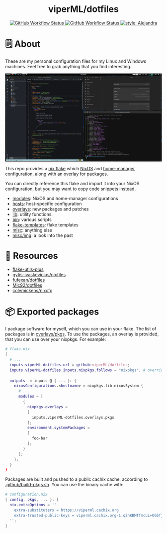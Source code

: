 <h1 align="center">viperML/dotfiles</h1>


<p align="center">
  <a href="https://github.com/viperML/dotfiles/actions/workflows/flake-check.yaml">
    <img alt="GitHub Workflow Status" src="https://img.shields.io/github/workflow/status/viperML/dotfiles/Flake%20check?label=flake%20check">
  </a>
  <a href="https://github.com/viperML/dotfiles/actions/workflows/flake-cache.yaml">
    <img alt="GitHub Workflow Status" src="https://img.shields.io/github/workflow/status/viperML/dotfiles/Flake%20check?label=cachix">
  </a>
  <a
    href="https://github.com/kamadorueda/alejandra"
  >
  <img
    alt="style: Alejandra"
    src="https://img.shields.io/badge/code%20style-Alejandra-green.svg"
  >
  </a>
</p>

# 🗒 About

These are my personal configuration files for my Linux and Windows machines. Feel free to grab anything that you find interesting.

<div align="center">
  <div style="display: flex; align-items: flex-start;">
    <img alt="Desktop screenshot" src="./misc/img/20220222.png" width="100%"/>
  </div>
</div>


This repo provides a [nix flake](https://nixos.wiki/wiki/Flakes) which [NixOS](https://nixos.wiki/wiki/NixOS) and [home-manager](https://github.com/nix-community/home-manager) configuration, along with an overlay for packages.

You can directly reference this flake and import it into your NixOS configuration, but you may want to copy code snippets instead.

- [modules](modules): NixOS and home-manager configurations
- [hosts](hosts): host-specific configuration
- [overlays](overlays): new packages and patches
- [lib](lib): utility functions.
- [bin](bin): various scripts
- [flake-templates](flake-templates): flake templates
- [misc](misc): anything else
- [misc/img](misc/img): a look into the past


# 💾 Resources

- [flake-utils-plus](https://github.com/gytis-ivaskevicius/flake-utils-plus)
- [gytis-ivaskevicius/nixfiles](https://github.com/gytis-ivaskevicius/nixfiles)
- [fufexan/dotfiles](https://github.com/fufexan/dotfiles)
- [Mic92/dotfiles](https://github.com/Mic92/dotfiles)
- [colemickens/nixcfg](https://github.com/colemickens/nixcfg)


# 📦 Exported packages

I package software for myself, which you can use in your flake. The list of packages is in [overlays/pkgs](./overlays/pkgs).
To use the packages, an overlay is provided, that you can use over your nixpkgs. For example:

```nix
# flake.nix
{
  # ...
  inputs.viperML-dotfiles.url = github:viperML/dotfiles;
  inputs.viperML-dotfiles.inputs.nixpkgs.follows = "nixpkgs"; # override my nixpkgs lock

  outputs  = inputs @ { ... }: {
    nixosConfigurations.<hostname> = nixpkgs.lib.nixosSystem {
      # ...
      modules = [
        {
          nixpkgs.overlays =
          [
            inputs.viperML-dotfiles.overlays.pkgs
          ];
          environment.systemPackages =
          [
            foo-bar
          ];
        }
      ];
    };
  }
}
```


Packages are built and pushed to a public cachix cache, according to [.github/build-pkgs.sh](build-pkgs.sh). You can use the binary cache with:

```nix
# configuration.nix
{ config, pkgs, ... }: {
  nix.extraOptions = ''
    extra-substituters = https://viperml.cachix.org
    extra-trusted-public-keys = viperml.cachix.org-1:qZhKBMTfmcLL+OG6fj/hzsMEedgKvZVFRRAhq7j8Vh8=
  '';
}
```
